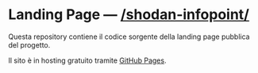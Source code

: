 # Landing Page — [/shodan-infopoint/](https://is-shodan-21-22.github.io/shodan-infopoint/)

Questa repository contiene il codice sorgente della landing page pubblica del progetto.

Il sito è in hosting gratuito tramite [GitHub Pages](https://pages.github.com/).
